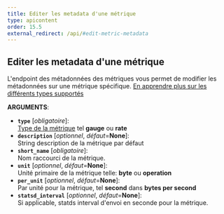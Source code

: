 ```yaml
---
title: Editer les metadata d'une métrique
type: apicontent
order: 15.5
external_redirect: /api/#edit-metric-metadata
---
```

## Editer les metadata d'une métrique

L'endpoint des métadonnées des métriques vous permet de modifier les métadonnées sur une métrique spécifique.
[En apprendre plus sur les différents types supportés][1]

**ARGUMENTS**:

* **`type`** [*obligatoire*]:  
    [Type de la métrique][1] tel **gauge** ou **rate**
* **`description`** [*optionnel*, *défaut*=**None**]:  
    String description de la métrique par défaut
* **`short_name`** [*obligatoire*]:  
    Nom raccourci de la métrique.
* **`unit`** [*optionnel*, *défaut*=**None**]:  
    Unité primaire de la métrique telle: **byte** ou **operation**
* **`per_unit`** [*optionnel*, *défaut*=**None**]:  
    Par unité pour la métrique, tel **second** dans **bytes per second**
* **`statsd_interval`** [*optionnel*, *défaut*=**None**]:  
    Si applicable, statds interval d'envoi en seconde pour la métrique.

[1]: /developers/metrics
